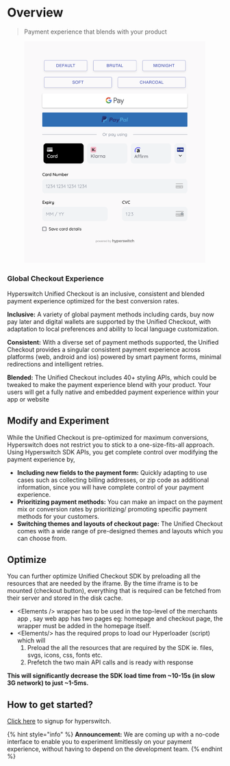 # Overview

> Payment experience that blends with your product

<figure><img src="../../../.gitbook/assets/image.png" alt=""><figcaption></figcaption></figure>

### Global Checkout Experience

Hyperswitch Unified Checkout is an inclusive, consistent and blended payment experience optimized for the best conversion rates.

**Inclusive:** A variety of global payment methods including cards, buy now pay later and digital wallets are supported by the Unified Checkout, with adaptation to local preferences and ability to local language customization.

**Consistent:** With a diverse set of payment methods supported, the Unified Checkout provides a singular consistent payment experience across platforms (web, android and ios) powered by smart payment forms, minimal redirections and intelligent retries.

**Blended:** The Unified Checkout includes 40+ styling APIs, which could be tweaked to make the payment experience blend with your product. Your users will get a fully native and embedded payment experience within your app or website

## Modify and Experiment

While the Unified Checkout is pre-optimized for maximum conversions, Hyperswitch does not restrict you to stick to a one-size-fits-all approach. Using Hyperswitch SDK APIs, you get complete control over modifying the payment experience by,

* **Including new fields to the payment form:** Quickly adapting to use cases such as collecting billing addresses, or zip code as additional information, since you will have complete control of your payment experience.
* **Prioritizing payment methods:** You can make an impact on the payment mix or conversion rates by prioritizing/ promoting specific payment methods for your customers.
* **Switching themes and layouts of checkout page:** The Unified Checkout comes with a wide range of pre-designed themes and layouts which you can choose from.

## Optimize

You can further optimize Unified Checkout SDK by preloading all the resources that are needed by the iframe. By the time iframe is to be mounted (checkout button), everything that is required can be fetched from their server and stored in the disk cache.

* \<Elements /> wrapper has to be used in the top-level of the merchants app , say web app has two pages eg: homepage and checkout page, the wrapper must be added in the homepage itself.
* \<Elements/> has the required props to load our Hyperloader (script) which will
  1. Preload the all the resources that are required by the SDK ie. files, svgs, icons, css, fonts etc.
  2. Prefetch the two main API calls and is ready with response

**This will significantly decrease the SDK load time from \~10-15s (in slow 3G network) to just \~1-5ms.**

## How to get started?

[Click here](https://app.hyperswitch.io/register) to signup for hyperswitch.



{% hint style="info" %}
**Announcement:** We are coming up with a no-code interface to enable you to experiment limitlessly on your payment experience, without having to depend on the development team.
{% endhint %}

